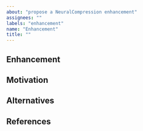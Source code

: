 ```yaml
---
about: "propose a NeuralCompression enhancement"
assignees: ""
labels: "enhancement"
name: "Enhancement"
title: ""
---
```


## Enhancement

<!-- A brief description of the proposed enhancement. -->

## Motivation

<!-- The motivation for the proposed enhancement. -->

## Alternatives

<!-- A summary of possible alternatives to the proposed enhancement. -->

## References

<!-- A summary of scholarly references about the proposed enhancement. -->
